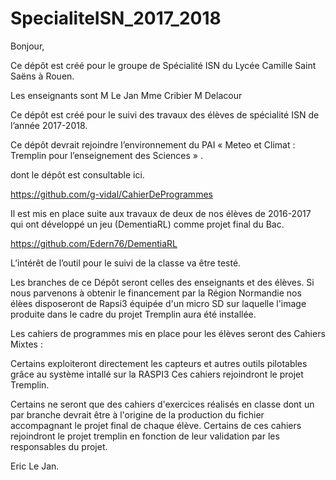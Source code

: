 # SpecialiteISN_2017_2018

Bonjour, 

Ce dépôt est créé pour le groupe de Spécialité ISN du Lycée Camille Saint Saëns à Rouen.

Les enseignants sont M Le Jan Mme Cribier M Delacour

Ce dépôt est créé pour le suivi des travaux des élèves de spécialité ISN de l’année 2017-2018.

Ce dépôt devrait rejoindre l’environnement du PAI « Meteo et Climat : Tremplin pour l’enseignement des Sciences » .

dont le dépôt est consultable ici. 

https://github.com/g-vidal/CahierDeProgrammes

Il est mis en place suite aux travaux de deux de nos élèves de 2016-2017 qui ont développé un jeu (DementiaRL) comme projet final du Bac.

https://github.com/Edern76/DementiaRL

L’intérêt de l’outil pour le suivi de la classe va être testé.

Les branches de ce Dépôt seront celles des enseignants et des élèves. Si nous parvenons à obtenir le financement par la Région Normandie nos élèes disposeront
de Rapsi3 équipée d'un micro SD sur laquelle l'image produite dans le cadre du projet Tremplin aura été installée.

Les cahiers de programmes mis en place pour les élèves seront des Cahiers Mixtes :

Certains exploiteront directement les capteurs et autres outils pilotables grâce au système intallé sur la RASPI3
Ces cahiers rejoindront le projet Tremplin.

Certains ne seront que des cahiers d'exercices réalisés en classe dont un par branche devrait être à l'origine de la production du
fichier accompagnant le projet final de chaque élève.
Certains de ces cahiers rejoindront le projet tremplin en fonction de leur validation par les responsables du projet.

Eric Le Jan. 

